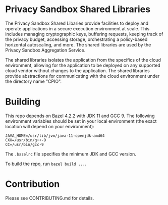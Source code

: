 # Privacy Sandbox Shared Libraries

The Privacy Sandbox Shared Libaries provide facilities to deploy and operate applications in a secure execution environment at scale. This includes managing cryptographic keys, buffering requests, keeping track of the privacy budget, accessing storage, orchestrating a policy-based horizontal autoscaling, and more. The shared libraries are used by the Privacy Sandbox Aggregation Service.

The shared libraries isolates the application from the specifics of the cloud environment, allowing for the application to be deployed on any supported cloud vendor without changes to the application. The shared libraries provide abstractions for communicating with the cloud environment under the directory name "CPIO".

# Building

This repo depends on Bazel 4.2.2 with JDK 11 and GCC 9.  The following environment variables should be set in your local environment (the exact location will depend on your environment):

```
JAVA_HOME=/usr/lib/jvm/java-11-openjdk-amd64
CXX=/usr/bin/g++-9
CC=/usr/bin/gcc-9
```

The `.bazelrc` file specifies the minimum JDK and GCC version.

To build the repo, run `bazel build ...`.

# Contribution

Please see CONTRIBUTING.md for details.
